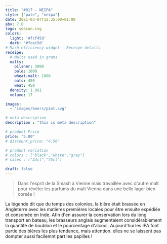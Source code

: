 ```yaml
---
title: "#017 - NEIPA"
style: ["pale", "neipa"]
date: 2021-03-07T12:35:00+01:00
abv: 7.0
logo: season.svg
colors:
  light: '#fcf45d'
  dark: '#fcec5d'
# Mash efficiency widget - Receipe details
receipe:
  # Malts used in grams
  malts:
    pilsner: 3000
    pale: 1000
    wheat-malt: 1000
    oats: 450
    weat: 450
  density: 1.061
  volume: 17

images:
  - "images/beers/pint.svg"

# meta description
description : "this is meta description"

# product Price
price: "5.00"
# discount_price: "4.50"

# product variation
# colors : ["black","white","gray"]
# sizes : ["33cl","75cl"]

draft: false
---
```


> Dans l'esprit de la Smash à Vienne mais travaillée avec d'autre malt pour révéler les parfums du malt Vienna dans une belle lager bien corsée !

La légende dit que du temps des colonies, la bière était brassée en Angleterre avec les matières premières locales pour être ensuite expédiée et consomée en Inde. Afin d'en assurer la conservation lors du long transport en bateau, les brasseurs anglais augmentaient considérablement la quantité de houblon et le pourcentage d'alcool. Aujourd'hui les IPA font partie des bières les plus tendance, mais attention. elles ne se laissent pas dompter aussi facilemnt part les papilles !